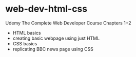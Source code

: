 # web-dev-html-css
Udemy The Complete Web Developer Course Chapters 1+2
- HTML basics
- creating basic webpage using just HTML
- CSS basics
- replicating BBC news page using CSS


